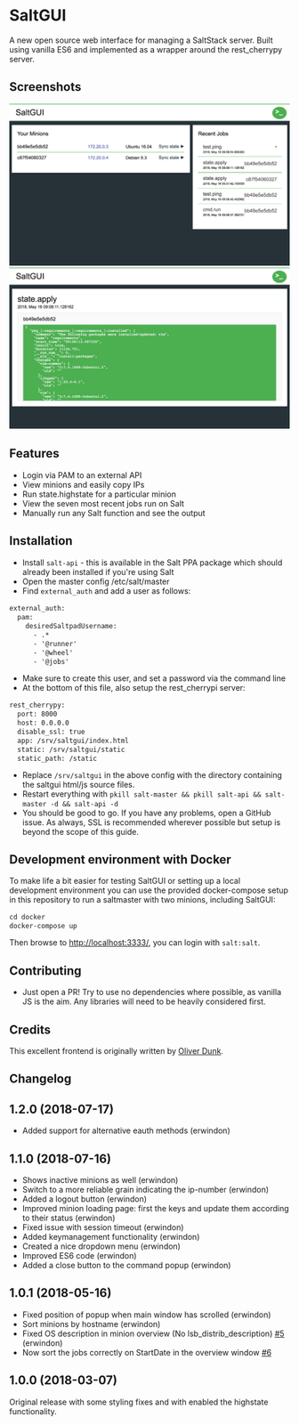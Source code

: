 # SaltGUI

A new open source web interface for managing a SaltStack server. Built using vanilla ES6 and implemented as a wrapper around the rest_cherrypy server.

## Screenshots
![overview](/docs/overview.png)
![job](/docs/job.png)

## Features
- Login via PAM to an external API
- View minions and easily copy IPs
- Run state.highstate for a particular minion
- View the seven most recent jobs run on Salt
- Manually run any Salt function and see the output

## Installation
- Install `salt-api` - this is available in the Salt PPA package which should already been installed if you're using Salt
- Open the master config /etc/salt/master
- Find `external_auth` and add a user as follows:
```
external_auth:
  pam:
    desiredSaltpadUsername:
      - .*
      - '@runner'
      - '@wheel'
      - '@jobs'
```
- Make sure to create this user, and set a password via the command line
- At the bottom of this file, also setup the rest_cherrypi server:
```
rest_cherrypy:
  port: 8000
  host: 0.0.0.0
  disable_ssl: true
  app: /srv/saltgui/index.html
  static: /srv/saltgui/static
  static_path: /static
```
- Replace `/srv/saltgui` in the above config with the directory containing the saltgui html/js source files.
- Restart everything with ``pkill salt-master && pkill salt-api && salt-master -d && salt-api -d``
- You should be good to go. If you have any problems, open a GitHub issue. As always, SSL is recommended wherever possible but setup is beyond the scope of this guide.


## Development environment with Docker
To make life a bit easier for testing SaltGUI or setting up a local development environment you can use the provided docker-compose setup in this repository to run a saltmaster with two minions, including SaltGUI:
```
cd docker
docker-compose up
```
Then browse to [http://localhost:3333/](http://localhost:3333/), you can login with `salt:salt`.

## Contributing
- Just open a PR! Try to use no dependencies where possible, as vanilla JS is the aim. Any libraries will need to be heavily considered first.

## Credits
This excellent frontend is originally written by [Oliver Dunk](https://github.com/oliverdunk).

## Changelog

## 1.2.0 (2018-07-17)
- Added support for alternative eauth methods (erwindon)

## 1.1.0 (2018-07-16)
- Shows inactive minions as well (erwindon)
- Switch to a more reliable grain indicating the ip-number (erwindon)
- Added a logout button (erwindon)
- Improved minion loading page: first the keys and update them according to their status (erwindon)
- Fixed issue with session timeout (erwindon)
- Added keymanagement functionality (erwindon)
- Created a nice dropdown menu (erwindon)
- Improved ES6 code (erwindon)
- Added a close button to the command popup (erwindon)

## 1.0.1 (2018-05-16)
- Fixed position of popup when main window has scrolled (erwindon)
- Sort minions by hostname (erwindon)
- Fixed OS description in minion overview (No lsb_distrib_description) [#5](https://github.com/maerteijn/SaltGUI/issues/5) (erwindon)
- Now sort the jobs correctly on StartDate in the overview window [#6](https://github.com/maerteijn/SaltGUI/issues/6)

## 1.0.0 (2018-03-07)
Original release with some styling fixes and with enabled the highstate functionality.
